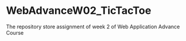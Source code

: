 # WebAdvanceW02_TicTacToe
The repository store assignment of week 2 of Web Application Advance Course
